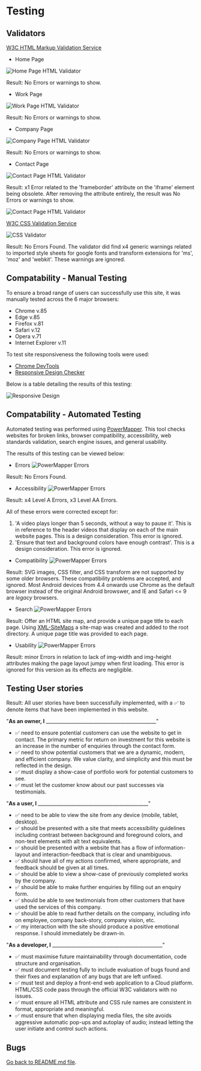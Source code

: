# Testing

## Validators

[W3C HTML Markup Validation Service](https://validator.w3.org/)

- Home Page

![Home Page HTML Validator](readme-files/index-validator.PNG)

Result: No Errors or warnings to show.

- Work Page

![Work Page HTML Validator](readme-files/work-validator.PNG)

Result: No Errors or warnings to show.

- Company Page

![Company Page HTML Validator](readme-files/company-validator.PNG)

Result: No Errors or warnings to show.

- Contact Page

![Contact Page HTML Validator](readme-files/contact-validator.PNG)

Result: x1 Error related to the 'frameborder' attribute on the 'iframe' element being obsolete. After removing the attribute entirely, the result was No Errors or warnings to show.

![Contact Page HTML Validator](readme-files/contact-validator-corrected.PNG)

[W3C CSS Validation Service](https://jigsaw.w3.org/css-validator/)

![CSS Validator](readme-files/css-validator.PNG)

Result: No Errors Found. The validator did find x4 generic warnings related to imported style sheets for google fonts and transform extensions for 'ms', 'moz' and 'webkit'. These warnings are ignored. 


## Compatability - Manual Testing

To ensure a broad range of users can successfully use this site, it was manually tested across the 6 major browsers:

- Chrome v.85
- Edge v.85
- Firefox v.81
- Safari v.12
- Opera v.71
- Internet Explorer v.11

To test site responsiveness the following tools were used:

- [Chrome DevTools](https://developers.google.com/web/tools/chrome-devtools)
- [Responsive Design Checker](https://www.responsivedesignchecker.com/)

Below is a table detailing the results of this testing: 

![Responsive Design](readme-files/responsiveness.PNG)

## Compatability - Automated Testing

Automated testing was performed using [PowerMapper](https://www.powermapper.com/). This tool checks websites for broken links, browser compatibility, accessibility, web standards validation, search engine issues, and general usability. 

The results of this testing can be viewed below: 

- Errors
![PowerMapper Errors](readme-files/powermapper-errors.PNG)

Result: No Errors Found.


- Accessibility
![PowerMapper Errors](readme-files/powermapper-accessibility.PNG)

Result: x4 Level A Errors, x3 Level AA Errors.

All of these errors were corrected except for: 
1. 'A video plays longer than 5 seconds, without a way to pause it'. This is in reference to the header videos that display on each of the main website pages. This is a design consideration. This error is ignored.
2. 'Ensure that text and background colors have enough contrast'. This is a design consideration. This error is ignored. 


- Compatibility
![PowerMapper Errors](readme-files/powermapper-compatibility.PNG)

Result: SVG images, CSS filter, and CSS transform are not supported by some older browsers. These compatibility problems are accepted, and ignored. Most Android devices from 4.4 onwards use Chrome as the default browser instead of the original Android browswer, and IE and Safari <= 9 are *legacy* browsers.


- Search
![PowerMapper Errors](readme-files/powermapper-search.PNG)

Result: Offer an HTML site map, and provide a unique page title to each page. 
Using [XML-SiteMaps](https://www.xml-sitemaps.com/) a site-map was created and added to the root directory. A unique page title was provided to each page. 


- Usability
![PowerMapper Errors](readme-files/powermapper-usability.PNG)

Result: minor Errors in relation to lack of img-width and img-height attributes making the page layout jumpy when first loading. This error is ignored for this version as its effects are negligible. 


## Testing User stories

Result: All user stories have been successfully implemented, with a :white_check_mark: to denote items that have been implemented in this website. 



"**__As an owner, I__** ______________________________________________"

- :white_check_mark: need to ensure potential customers can use the website to get in contact. The primary metric for return on investment for this website is an increase in the number of enquiries through the contact form. 
- :white_check_mark: need to show potential customers that we are a dynamic, modern, and efficient company. We value clarity, and simplicity and this must be reflected in the design.  
- :white_check_mark: must display a show-case of portfolio work for potential customers to see. 
- :white_check_mark: must let the customer know about our past successes via testimonials. 

"**__As a user, I__** ______________________________________________"

- :white_check_mark: need to be able to view the site from any device (mobile, tablet, desktop).
- :white_check_mark: should be presented with a site that meets accessibility guidelines including contrast between background and foreground colors, and non-text elements with alt text equivalents.
- :white_check_mark: should be presented with a website that has a flow of information-layout and interaction-feedback that is clear and unambiguous.
- :white_check_mark: should have all of my actions confirmed, where appropriate, and feedback should be given at all times.
- :white_check_mark: should be able to view a show-case of previously completed works by the company.
- :white_check_mark: should be able to make further enquiries by filling out an enquiry form.
- :white_check_mark: should be able to see testimonials from other customers that have used the services of this company. 
- :white_check_mark: should be able to read further details on the company, including info on employee, company back-story, company vision, etc. 
- :white_check_mark: my interaction with the site should produce a positive emotional response. I should immediately be drawn-in.

"**__As a developer, I__** ______________________________________________"

- :white_check_mark: must maximise future maintainability through documentation, code structure and organisation.
- :white_check_mark: must document testing fully to include evaluation of bugs found and their fixes and explanation of any bugs that are left unfixed.
- :white_check_mark: must test and deploy a front-end web application to a Cloud platform. HTML/CSS code pass through the official W3C validators with no issues.
- :white_check_mark: must ensure all HTML attribute and CSS rule names are consistent in format, appropriate and meaningful.
- :white_check_mark: must ensure that when displaying media files, the site avoids aggressive automatic pop-ups and autoplay of audio; instead letting the user initiate and control such actions.

## Bugs 


[Go back to README.md file](README.md).

